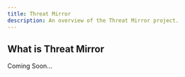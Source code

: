 ```yaml
---
title: Threat Mirror
description: An overview of the Threat Mirror project.
---
```


## What is Threat Mirror

Coming Soon...